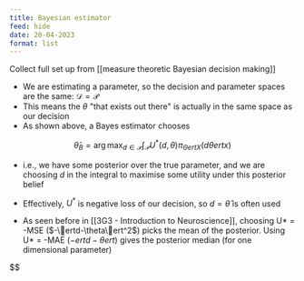 ```yaml
---
title: Bayesian estimator
feed: hide
date: 20-04-2023
format: list
---
```



Collect full set up from [[measure theoretic Bayesian decision making]]

- We are estimating a parameter, so the decision and parameter spaces are the same: $\mathcal D = \mathcal P$
- This means the $\theta$ "that exists out there" is actually in the same space as our decision
- As shown above, a Bayes estimator chooses 

$$\hat \theta_B = \arg\max_{d\in\mathcal P} \int_\mathcal P U^*(d, \theta)\pi_{\Theta ert X}(d\theta ert x)$$


- i.e., we have some posterior over the true parameter, and we are choosing $d$ in the integral to maximise some utility under this posterior belief
- Effectively, $U^*$ is negative loss of our decision, so $d=\hat\theta$ is often used

- As seen before in [[3G3 - Introduction to Neuroscience]], choosing U* = -MSE ($-\ertd-\theta\ert^2$) picks the mean of the posterior. Using U* = -MAE ($-ertd-\thetaert$) gives the posterior median (for one dimensional parameter)


$$